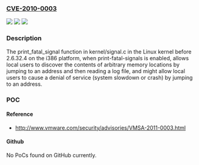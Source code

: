### [CVE-2010-0003](https://cve.mitre.org/cgi-bin/cvename.cgi?name=CVE-2010-0003)
![](https://img.shields.io/static/v1?label=Product&message=n%2Fa&color=blue)
![](https://img.shields.io/static/v1?label=Version&message=n%2Fa&color=blue)
![](https://img.shields.io/static/v1?label=Vulnerability&message=n%2Fa&color=brighgreen)

### Description

The print_fatal_signal function in kernel/signal.c in the Linux kernel before 2.6.32.4 on the i386 platform, when print-fatal-signals is enabled, allows local users to discover the contents of arbitrary memory locations by jumping to an address and then reading a log file, and might allow local users to cause a denial of service (system slowdown or crash) by jumping to an address.

### POC

#### Reference
- http://www.vmware.com/security/advisories/VMSA-2011-0003.html

#### Github
No PoCs found on GitHub currently.

